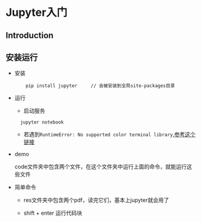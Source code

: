 # Jupyter入门

## Introduction

## 安装运行

- 安装
	```
		pip install jupyter		// 会被安装到全局site-packages目录
	```

- 运行

	+ 启动服务
    ```
      jupyter notebook
    ```

	+ 若遇到`RuntimeError: No supported color terminal library`,[参考这个链接](https://stackoverflow.com/questions/43443974/no-supported-color-terminal-library-python-jupyter)

- demo

	code文件夹中包含两个文件，在这个文件夹中运行上面的命令，就能运行这些文件

- 简单命令

    + res文件夹中包含两个pdf，读完它们，基本上jupyter就会用了

    + shift + enter 运行代码块
